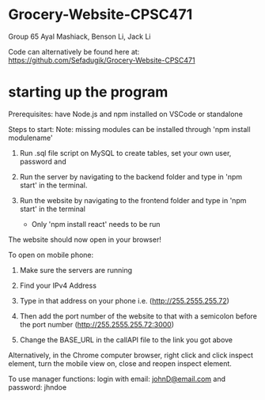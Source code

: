 # Grocery-Website-CPSC471
Group 65
Ayal Mashiack, 
Benson Li, 
Jack Li

Code can alternatively be found here at: https://github.com/Sefadugik/Grocery-Website-CPSC471 

# starting up the program
Prerequisites: have Node.js and npm installed on VSCode or standalone


Steps to start:
Note: missing modules can be installed through 'npm install modulename'
1. Run .sql file script on MySQL to create tables, set your own user, password and 

2. Run the server by navigating to the backend folder and type in 'npm start' in the terminal.

3. Run the website by navigating to the frontend folder and type in 'npm start' in the terminal

   - Only 'npm install react' needs to be run
  
The website should now open in your browser!


To open on mobile phone:

1. Make sure the servers are running

2. Find your IPv4 Address

3. Type in that address on your phone i.e. (http://255.2555.255.72)

4. Then add the port number of the website to that with a semicolon before the port number (http://255.2555.255.72:3000)

5. Change the BASE_URL in the callAPI file to the link you got above


Alternatively, in the Chrome computer browser, right click and click inspect element, turn the mobile view on, close and reopen inspect element. 

To use manager functions: login with email: johnD@email.com and password: jhndoe
